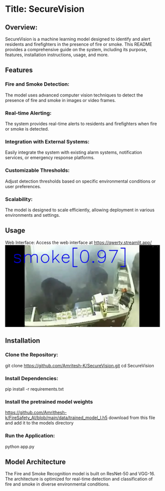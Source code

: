 # Title: SecureVision

## Overview:

SecureVision is a machine learning model designed to identify and alert residents and firefighters in the presence of fire or smoke. This README provides a comprehensive guide on the system, including its purpose, features, installation instructions, usage, and more.

## Features

### Fire and Smoke Detection:
The model uses advanced computer vision techniques to detect the presence of fire and smoke in images or video frames.
### Real-time Alerting:
The system provides real-time alerts to residents and firefighters when fire or smoke is detected.
### Integration with External Systems:
Easily integrate the system with existing alarm systems, notification services, or emergency response platforms.
### Customizable Thresholds:
Adjust detection thresholds based on specific environmental conditions or user preferences.
### Scalability:
The model is designed to scale efficiently, allowing deployment in various environments and settings.

## Usage
Web Interface:
Access the web interface at https://qwerty.streamlit.app/
![Image of the model working and detecting smoke](/smoke.jpeg)


## Installation
  
  ### Clone the Repository: 
  git clone https://github.com/Amritesh-K/SecureVision.git
  cd SecureVision

  ### Install Dependencies:
  pip install -r requirements.txt

  ### Install the pretrained model weights
  https://github.com/Amrithesh-k/FireSafety_AI/blob/main/data/trained_model_l.h5 download from this file and add it to the models directory 
  
  ### Run the Application:
  python app.py

  ## Model Architecture
  The Fire and Smoke Recognition model is built on ResNet-50 and VGG-16. The architecture is optimized for real-time detection and classification of fire and smoke in diverse environmental conditions.
